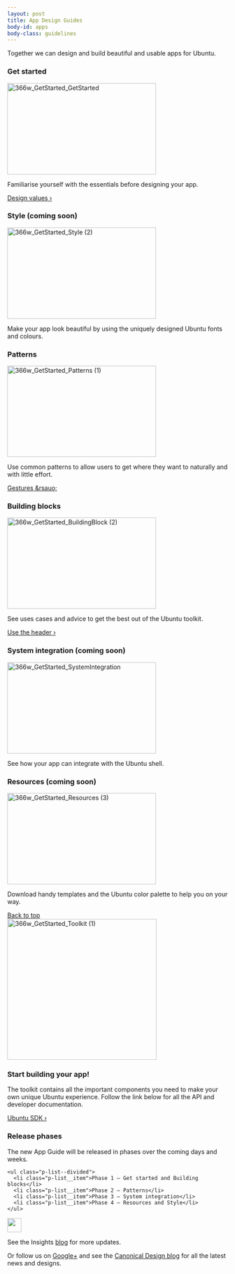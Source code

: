 ```yaml
---
layout: post
title: App Design Guides
body-id: apps
body-class: guidelines
---
```


<div class="row">
  <div class="col-8">
    <p>Together we can design and build beautiful and usable apps for Ubuntu.</p>
  </div>
</div>

<div class="row">
  <div class="col-10">
    <div class="col-5">
      <h3>Get started</h3>
      <img src="{{ site.assets_path }}64e57393-366w_GetStarted_GetStarted.png" alt="366w_GetStarted_GetStarted" width="340" height="208">
      <p>Familiarise yourself with the essentials before designing your app.</p>
      <p><a title="Design vision" href="/apps/get-started/design-values">Design values&nbsp;&rsaquo;</a></p>
    </div>
    <div class="col-5">
      <h3>Style (coming soon)</h3>
      <img src="{{ site.assets_path }}6778c396-366w_GetStarted_Style-2.png" alt="366w_GetStarted_Style (2)" width="340" height="208">
      <p>Make your app look beautiful by using the uniquely designed Ubuntu fonts and colours.</p>
    </div>
  </div>
</div>

<div class="row">
  <div class="col-10">
    <div class="col-5">
      <h3>Patterns</h3>
      <img src="{{ site.assets_path }}5c84202e-366w_GetStarted_Patterns-1.png" alt="366w_GetStarted_Patterns (1)" width="340" height="208">
      <p>Use common patterns to allow users to get where they want to naturally and with little effort.</p>
      <p><a title="Design vision" href="http://design.ubuntu.com/apps/patterns/gestures">Gestures&nbsp;&rsauo;</a></p>
    </div>
    <div class="col-5">
      <h3>Building blocks</h3>
      <img src="{{ site.assets_path }}33684f26-366w_GetStarted_BuildingBlock-2.png" alt="366w_GetStarted_BuildingBlock (2)" width="340" height="208">
      <p>See uses cases and advice to get the best out of the Ubuntu toolkit.</p>
      <p><a href="/apps/building-blocks/header">Use the header&nbsp;&rsaquo;</a></p>
    </div>
  </div>
</div>

<div class="row">
  <div class="col-10">
    <div class="col-5">
      <h3>System integration (coming soon)</h3>
      <img src="{{ site.assets_path }}9ba06b63-366w_GetStarted_SystemIntegration.png" alt="366w_GetStarted_SystemIntegration" width="340" height="208">
      <p>See how your app can integrate with the Ubuntu shell.</p>
    </div>
    <div class="col-5">
      <h3>Resources (coming soon)</h3>
      <img src="{{ site.assets_path }}e957ad68-366w_GetStarted_Resources-3.png" alt="366w_GetStarted_Resources (3)" width="340" height="208">
      <p>Download handy templates and the Ubuntu color palette to help you on your way.</p>
    </div>
  </div>
</div>

<div class="row">
  <div class="col-10 link-top">
    <a href="#">Back to top</a>
  </div>
</div>

<div class="row">
  <div class="col-10">
    <div class="col-5">
      <img src="{{ site.assets_path }}2b587228-366w_GetStarted_Toolkit-1.png" alt="366w_GetStarted_Toolkit (1)" width="341" height="321">
    </div>
    <div class="col-5">
      <h3>Start building your app!</h3>
      <p>The toolkit contains all the important components you need to make your own unique Ubuntu experience. Follow the link below for all the API and developer documentation.</p>
      <p><a href="http://developer.ubuntu.com/apps/sdk/"> Ubuntu SDK&nbsp;&rsaquo;</a></p>
    </div>
  </div>
</div>

<div class="row">
  <div class="col-10">
    <h3>Release phases</h3>
    <p>The new App Guide will be released in phases over the coming days and weeks.</p>

    <ul class="p-list--divided">
      <li class="p-list__item">Phase 1 – Get started and Building blocks</li>
      <li class="p-list__item">Phase 2 – Patterns</li>
      <li class="p-list__item">Phase 3 – System integration</li>
      <li class="p-list__item">Phase 4 – Resources and Style</li>
    </ul>
  </div>
</div>

<div class="row">
  <div class="col-6 p-card u-vertically-center">
    <div class="col-1">
        <img class="vertical-align__image" src="{{ site.assets_path }}e9f11635-information-link.png" alt="" width="32" height="32">
      </div>
      <div class="col-5">
        <p class="p-card__content">See the Insights <a href="https://insights.ubuntu.com/">blog</a> for more updates.</p>
        <p class="p-card__content">Or follow us on <a class="external" title="Ubuntu Developers Google Plus" href="https://plus.google.com/communities/111350780270925540549">Google+</a> and see the <a href="https://design.canonical.com/">Canonical Design blog</a> for all the latest news and designs.</p>
      </div>
    </div>
  </div>
